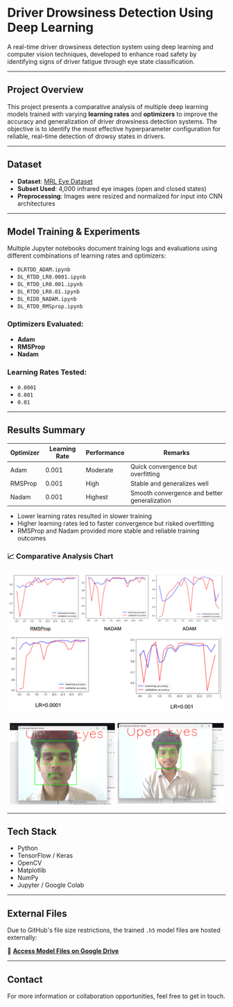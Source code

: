 # Driver Drowsiness Detection Using Deep Learning

A real-time driver drowsiness detection system using deep learning and computer vision techniques, developed to enhance road safety by identifying signs of driver fatigue through eye state classification.

---

## Project Overview

This project presents a comparative analysis of multiple deep learning models trained with varying **learning rates** and **optimizers** to improve the accuracy and generalization of driver drowsiness detection systems. The objective is to identify the most effective hyperparameter configuration for reliable, real-time detection of drowsy states in drivers.

---

## Dataset

- **Dataset**: [MRL Eye Dataset](https://mrl.cs.vsb.cz/eyedataset)
- **Subset Used**: 4,000 infrared eye images (open and closed states)
- **Preprocessing**: Images were resized and normalized for input into CNN architectures

---

## Model Training & Experiments

Multiple Jupyter notebooks document training logs and evaluations using different combinations of learning rates and optimizers:

- `DLRTDD_ADAM.ipynb`
- `DL_RTDD_LR0.0001.ipynb`
- `DL_RTDD_LR0.001.ipynb`
- `DL_RTDD_LR0.01.ipynb`
- `DL_RIDD_NADAM.ipynb`
- `DL_RTDD_RMSprop.ipynb`

### Optimizers Evaluated:
- **Adam**
- **RMSProp**
- **Nadam**

### Learning Rates Tested:
- `0.0001`
- `0.001`
- `0.01`

---

## Results Summary

| Optimizer | Learning Rate | Performance | Remarks |
|-----------|----------------|-------------|---------|
| Adam      | 0.001          | Moderate    | Quick convergence but overfitting |
| RMSProp   | 0.001          | High        | Stable and generalizes well |
| Nadam     | 0.001          | Highest     | Smooth convergence and better generalization |

- Lower learning rates resulted in slower training
- Higher learning rates led to faster convergence but risked overfitting
- RMSProp and Nadam provided more stable and reliable training outcomes

### 📈 Comparative Analysis Chart

![Driver Drowsiness Detection Optimizer's Results](https://github.com/boopal2003/Driver-Drowsiness-detection-using-Deep-Learning/blob/main/Screenshot%202025-04-13%20174912.png)
![Driver Drowsiness Detection Learning Rate Results](https://github.com/boopal2003/Driver-Drowsiness-detection-using-Deep-Learning/blob/main/Screenshot%202025-04-13%20180315.png)

![Results](https://github.com/boopal2003/Driver-Drowsiness-detection-using-Deep-Learning/blob/main/Screenshot%202025-04-13%20174842.png)


---

## Tech Stack

- Python
- TensorFlow / Keras
- OpenCV
- Matplotlib
- NumPy
- Jupyter / Google Colab

---

## External Files

Due to GitHub's file size restrictions, the trained `.h5` model files are hosted externally:

📁 [**Access Model Files on Google Drive**]([https://drive.google.com/your-shared-folder-link](https://drive.google.com/drive/folders/1Umijm-L6V13PSQzLcCS1zyg6rvLyfT3o?usp=sharing))  


---


## Contact

For more information or collaboration opportunities, feel free to get in touch.
